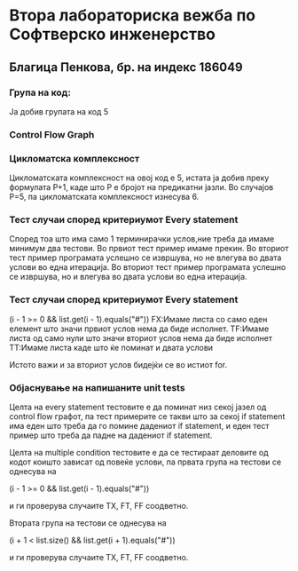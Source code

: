 # Втора лабораториска вежба по Софтверско инженерство
## Благица Пенкова, бр. на индекс 186049
### Група на код:
Ја добив групата на код 5

### Control Flow Graph


### Цикломатска комплексност
Цикломатската комплексност на овој код е 5, истата ја добив преку формулата P+1, каде што P е бројот на предикатни јазли. Во случајoв P=5, па цикломатската комплексност изнесува 6.

### Тест случаи според критериумот Every statement


Според тоа што има само 1 терминирачки услов,ние треба да имаме минимум два тестови.
Во првиот тест пример имаме прекин.
Во вториот тест пример програмата услешно се извршува, но не влегува во двата услови во една итерација.
Во вториот тест пример програмата услешно се извршува, но и влегува во двата услови во една итерација.

### Тест случаи според критериумот Every statement
(i - 1 >= 0 && list.get(i - 1).equals("#"))
FX:Имаме листа со само еден елемент што значи првиот услов нема да биде исполнет.
TF:Имаме листа од само нули што значи вториот услов нема да биде исполнет
TT:Имаме листа каде што ќе поминат и двата услови

Истото важи и за вториот услов бидејќи се во истиот for.

### Објаснување на напишаните unit tests
Целта на every statement тестовите е да поминат низ секој јазел од control flow графот, па тест примерите се такви што за секој if statement има еден што треба да го помине дадениот if statement, и еден тест пример што треба да падне на дадениот if statement.

Целта на multiple condition тестовите е да се тестираат деловите од кодот коишто зависат од повеќе услови, па првата група на тестови се однесува на

(i - 1 >= 0 && list.get(i - 1).equals("#"))

и ги проверува случаите TX, FT, FF соодветно.

Втората група на тестови се однесува на

(i + 1 < list.size() && list.get(i + 1).equals("#"))

и ги проверува случаите TX, FT, FF соодветно.

